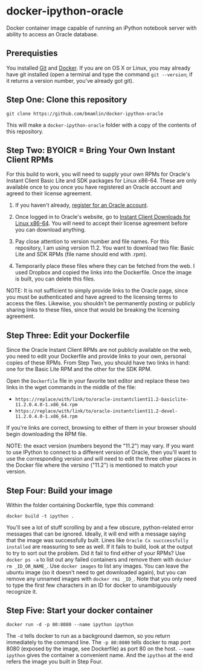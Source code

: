 docker-ipython-oracle
=======================

Docker container image capable of running an iPython notebook server with ability to access an Oracle database.

Prerequisties
-------------
You installed [Git](http://git-scm.com/) and [Docker](https://docs.docker.com/installation/). 
If you are on OS X or Linux, you may already have git installed (open a terminal and type the
command `git --version`; if it returns a version number, you've already got git).

Step One: Clone this repository
-------------------------------
`git clone https://github.com/bmamlin/docker-ipython-oracle`

This will make a `docker-ipython-oracle` folder with a copy of the contents of this repository.


Step Two: BYOICR = Bring Your Own Instant Client RPMs
-----------------------------------------------------
For this build to work, you will need to supply your own RPMs for Oracle's Instant Client Basic Lite and SDK packages for Linux x86-64.  These are only available once to you once you have registered an Oracle 
account and agreed to their license agreement.

1. If you haven't already, [register for an Oracle account](https://login.oracle.com/mysso/signon.jsp).

2. Once logged in to Oracle's website, go to [Instant Client Downloads for Linux x86-64](http://www.oracle.com/technetwork/topics/linuxx86-64soft-092277.html).  You will need to accept their license agreement before you can download anything.

3. Pay close attention to version number and file names.  For this repository, I am using version 11.2.  You want to download two file: Basic Lite and SDK RPMs (file name should end with .rpm).

4. Temporarily place these files where they can be fetched from the web.  I used Dropbox and copied the links into the Dockerfile.  Once the image is built, you can delete this files.

NOTE: It is not sufficient to simply provide links to the Oracle page, since you must be 
authenticated and have agreed to the licensing terms to access the files.  Likewise, you 
shouldn't be permanently posting or publicly sharing links to these files, since that would 
be breaking the licensing agreement.

Step Three: Edit your Dockerfile
--------------------------------
Since the Oracle Instant Client RPMs are not publicly available on the web, you need to edit your 
Dockerfile and provide links to your own, personal copies of these RPMs.  From Step Two, you 
should have two links in hand: one for the Basic Lite RPM and the other for the SDK RPM.

Open the `Dockerfile` file in your favorite text editor and replace these two links in the wget 
commands in the middle of the file:
* `https://replace/with/link/to/oracle-instantclient11.2-basiclite-11.2.0.4.0-1.x86_64.rpm`
* `https://replace/with/link/to/oracle-instantclient11.2-devel-11.2.0.4.0-1.x86_64.rpm`

If you're links are correct, browsing to either of them in your browser should begin 
downloading the RPM file.

NOTE: the exact version (numbers beyond the "11.2") may vary.  If you want to use IPython to 
connect to a different version of Oracle, then you'll want to use the corresponding version 
and will need to edit the three other places in the Docker file where the versino ("11.2") is 
mentioned to match your version.

Step Four: Build your image
---------------------------
Within the folder containing Dockerfile, type this command:

    docker build -t ipython .

You'll see a lot of stuff scrolling by and a few obscure, python-related error messages that 
can be ignored.  Ideally, it will end with a message saying that the image was successfully 
built.  Lines like `Oracle Cx succcessfully installed` are reassuring to see as well.  If it 
fails to build, look at the output to try to sort out the problem.  Did it fail to find either 
of your RPMs?  Use `docker ps -a` to list out any failed containers and remove them with 
`docker rm _ID_OR_NAME_`.  Use `docker images` to list any images.  You can leave the ubuntu image 
(so it doesn't need to get downloaded again), but you can remove any unnamed images with 
`docker rmi _ID_`.  Note that you only need to type the first few characters in an ID for docker 
to unambiguously recognize it.

Step Five: Start your docker container
--------------------------------------
`docker run -d -p 80:8080 --name ipython ipython`

The `-d` tells docker to run as a background daemon, so you return immediately to the command 
line.  The `-p 80:8080` tells docker to map port 8080 (exposed by the image, see Dockerfile) 
as port 80 on the host.  `--name ipython` gives the container a convenient name.  And the 
`ipython` at the end refers the image you built in Step Four.


